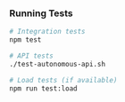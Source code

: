 ### Running Tests

```bash
# Integration tests
npm test

# API tests
./test-autonomous-api.sh

# Load tests (if available)
npm run test:load
```
